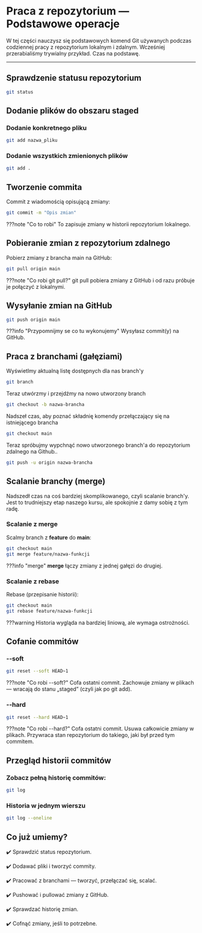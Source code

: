 # Praca z repozytorium — Podstawowe operacje

W tej części nauczysz się podstawowych komend Git używanych podczas codziennej pracy z repozytorium lokalnym i zdalnym.
Wcześniej przerabialiśmy trywialny przykład. Czas na podstawę.

---

## Sprawdzenie statusu repozytorium

```bash
git status
```

## Dodanie plików do obszaru staged

### Dodanie konkretnego pliku

```bash
git add nazwa_pliku
```

### Dodanie wszystkich zmienionych plików

```bash
git add .
```

## Tworzenie commita

Commit z wiadomością opisującą zmiany:

```bash
git commit -m "Opis zmian"
```

???note "Co to robi"
    To zapisuje zmiany w historii repozytorium lokalnego.

## Pobieranie zmian z repozytorium zdalnego
Pobierz zmiany z brancha main na GitHub:

```bash
git pull origin main
```

???note "Co robi git pull?"
    git pull pobiera zmiany z GitHub i od razu próbuje je połączyć z lokalnymi.

## Wysyłanie zmian na GitHub

```bash
git push origin main
```

???info "Przypomnijmy se co tu wykonujemy"
    Wysyłasz commit(y) na GitHub.

## Praca z branchami (gałęziami)

Wyświetlmy aktualną listę dostępnych dla nas branch'y

```bash
git branch
```

Teraz utwórzmy i przejdźmy na nowo utworzony branch

```bash
git checkout -b nazwa-brancha
```

Nadszeł czas, aby poznać składnię komendy przełączający się na istniejącego brancha

```bash
git checkout main
```

Teraz spróbujmy wypchnąć nowo utworzonego branch'a do repozytorium zdalnego na Github..

```bash
git push -u origin nazwa-brancha
```

## Scalanie branchy (merge)

Nadszedł czas na coś bardziej skomplikowanego, czyli scalanie branch'y. Jest to trudniejszy etap naszego kursu, ale spokojnie z damy sobię z tym radę.

### Scalanie z merge

Scalmy branch z **feature** do **main**:

```bash
git checkout main
git merge feature/nazwa-funkcji
```

???info "merge"
    **merge** łączy zmiany z jednej gałęzi do drugiej.

### Scalanie z rebase
Rebase (przepisanie historii):

```bash
git checkout main
git rebase feature/nazwa-funkcji
```

???warning
    Historia wygląda na bardziej liniową, ale wymaga ostrożności.

## Cofanie commitów

### --soft

```bash
git reset --soft HEAD~1
```

???note "Co robi --soft?"
    Cofa ostatni commit. Zachowuje zmiany w plikach — wracają do stanu „staged” (czyli jak po git add).

### --hard

```bash
git reset --hard HEAD~1
```

???note "Co robi --hard?"
    Cofa ostatni commit. Usuwa całkowicie zmiany w plikach. Przywraca stan repozytorium do takiego, jaki był przed tym commitem.

## Przegląd historii commitów

### Zobacz pełną historię commitów:

```bash
git log
```

### Historia w jednym wierszu 

```bash
git log --oneline
```

## Co już umiemy? 

✔️ Sprawdzić status repozytorium.

✔️ Dodawać pliki i tworzyć commity.

✔️ Pracować z branchami — tworzyć, przełączać się, scalać.

✔️ Pushować i pullować zmiany z GitHub.

✔️ Sprawdzać historię zmian.

✔️ Cofnąć zmiany, jeśli to potrzebne.